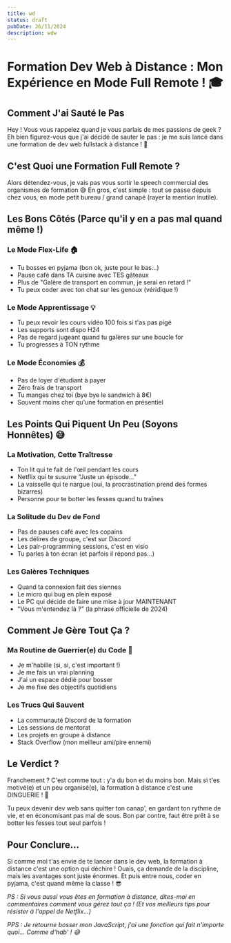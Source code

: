 ```yaml
---
title: wd
status: draft
pubDate: 26/11/2024
description: wdw
---
```

# Formation Dev Web à Distance : Mon Expérience en Mode Full Remote ! 🎓

## Comment J'ai Sauté le Pas 

Hey ! Vous vous rappelez quand je vous parlais de mes passions de geek ? Eh bien figurez-vous que j'ai décidé de sauter le pas : je me suis lancé dans une formation de dev web fullstack à distance ! 🚀 

## C'est Quoi une Formation Full Remote ?

Alors détendez-vous, je vais pas vous sortir le speech commercial des organismes de formation 😅 En gros, c'est simple : tout se passe depuis chez vous, en mode petit bureau / grand canapé (rayer la mention inutile).

## Les Bons Côtés (Parce qu'il y en a pas mal quand même !)

### Le Mode Flex-Life 🏠
- Tu bosses en pyjama (bon ok, juste pour le bas...)
- Pause café dans TA cuisine avec TES gâteaux
- Plus de "Galère de transport en commun, je serai en retard !"
- Tu peux coder avec ton chat sur les genoux (véridique !)

### Le Mode Apprentissage 💡
- Tu peux revoir les cours vidéo 100 fois si t'as pas pigé
- Les supports sont dispo H24
- Pas de regard jugeant quand tu galères sur une boucle for
- Tu progresses à TON rythme

### Le Mode Économies 💰
- Pas de loyer d'étudiant à payer
- Zéro frais de transport
- Tu manges chez toi (bye bye le sandwich à 8€)
- Souvent moins cher qu'une formation en présentiel

## Les Points Qui Piquent Un Peu (Soyons Honnêtes) 😅

### La Motivation, Cette Traîtresse
- Ton lit qui te fait de l'œil pendant les cours
- Netflix qui te susurre "Juste un épisode..."
- La vaisselle qui te nargue (oui, la procrastination prend des formes bizarres)
- Personne pour te botter les fesses quand tu traînes

### La Solitude du Dev de Fond
- Pas de pauses café avec les copains
- Les délires de groupe, c'est sur Discord
- Les pair-programming sessions, c'est en visio
- Tu parles à ton écran (et parfois il répond pas...)

### Les Galères Techniques
- Quand ta connexion fait des siennes
- Le micro qui bug en plein exposé
- Le PC qui décide de faire une mise à jour MAINTENANT
- "Vous m'entendez là ?" (la phrase officielle de 2024)

## Comment Je Gère Tout Ça ?

### Ma Routine de Guerrier(e) du Code 💪
- Je m'habille (si, si, c'est important !)
- Je me fais un vrai planning
- J'ai un espace dédié pour bosser
- Je me fixe des objectifs quotidiens

### Les Trucs Qui Sauvent
- La communauté Discord de la formation
- Les sessions de mentorat
- Les projets en groupe à distance
- Stack Overflow (mon meilleur ami/pire ennemi)

## Le Verdict ?

Franchement ? C'est comme tout : y'a du bon et du moins bon. Mais si t'es motivé(e) et un peu organisé(e), la formation à distance c'est une DINGUERIE ! 🚀 

Tu peux devenir dev web sans quitter ton canap', en gardant ton rythme de vie, et en économisant pas mal de sous. Bon par contre, faut être prêt à se botter les fesses tout seul parfois !

## Pour Conclure...

Si comme moi t'as envie de te lancer dans le dev web, la formation à distance c'est une option qui déchire ! Ouais, ça demande de la discipline, mais les avantages sont juste énormes. Et puis entre nous, coder en pyjama, c'est quand même la classe ! 😎

*PS : Si vous aussi vous êtes en formation à distance, dites-moi en commentaires comment vous gérez tout ça ! (Et vos meilleurs tips pour résister à l'appel de Netflix...)*

_PPS : Je retourne bosser mon JavaScript, j'ai une fonction qui fait n'importe quoi... Comme d'hab' ! 😅_

